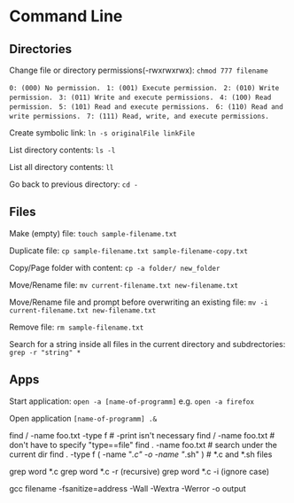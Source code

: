 
# Command Line

## Directories

Change file or directory permissions(-rwxrwxrwx): `chmod 777 filename `

`0: (000) No permission. `
`1: (001) Execute permission. `
`2: (010) Write permission. `
`3: (011) Write and execute permissions. `
`4: (100) Read permission. `
`5: (101) Read and execute permissions. `
`6: (110) Read and write permissions. `
`7: (111) Read, write, and execute permissions. `

Create symbolic link: `ln -s originalFile linkFile` 

List directory contents: `ls -l`

List all directory contents: `ll`

Go back to previous directory: `cd -`

## Files
Make (empty) file: `touch sample-filename.txt`

Duplicate file: `cp sample-filename.txt sample-filename-copy.txt`

Copy/Page folder with content: `cp -a folder/ new_folder`

Move/Rename file: `mv current-filename.txt new-filename.txt`

Move/Rename file and prompt before overwriting an existing file: `mv -i current-filename.txt new-filename.txt`

Remove file: `rm sample-filename.txt`

Search for a string inside all files in the current directory and subdrectories: `grep -r "string" *`

## Apps
Start application: `open -a [name-of-programm]` e.g. `open -a firefox`

Open application `[name-of-programm] .&`

find / -name foo.txt -type f  # -print isn't necessary
find / -name foo.txt          # don't have to specify "type==file"
find . -name foo.txt          # search under the current dir
find . -type f \( -name "*.c" -o -name "*.sh" \)     # *.c and *.sh files

grep word *.c 
grep word *.c -r (recursive) 
grep word *.c -i (ignore case)


gcc filename -fsanitize=address -Wall -Wextra -Werror -o output
